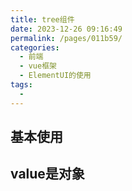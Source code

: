 ```yaml
---
title: tree组件
date: 2023-12-26 09:16:49
permalink: /pages/011b59/
categories:
  - 前端
  - vue框架
  - ElementUI的使用
tags:
  - 
---
```

## 基本使用

## value是对象